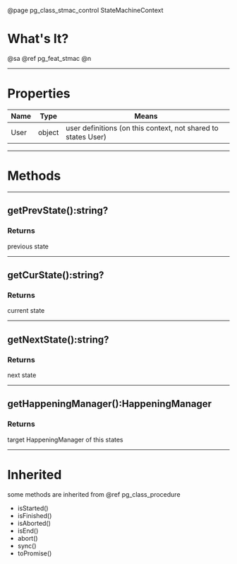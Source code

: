 ﻿@page pg_class_stmac_control StateMachineContext

# What's It?

@sa @ref pg_feat_stmac @n

-----
# Properties

| Name | Type | Means |
|------|------|-------|
| User | object | user definitions (on this context, not shared to states User) |

-----
# Methods

-----
## getPrevState():string?

### Returns

previous state

-----
## getCurState():string?

### Returns

current state

-----
## getNextState():string?

### Returns

next state

-----
## getHappeningManager():HappeningManager

### Returns

target HappeningManager of this states 

-----
# Inherited

some methods are inherited from @ref pg_class_procedure  

- isStarted()
- isFinished()
- isAborted()
- isEnd()
- abort()
- sync()
- toPromise()
